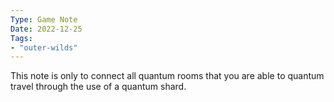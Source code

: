 ```yaml
---
Type: Game Note
Date: 2022-12-25
Tags:
- "outer-wilds"
---
```


This note is only to connect all quantum rooms that you are able to quantum travel through the use of a quantum shard.